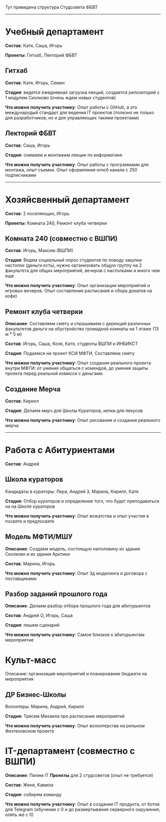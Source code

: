 Тут приведена структура Студсовета ФБВТ

---

# Учебный департамент

__Состав__: Катя, Саша, Игорь

__Проекты__: Гитхаб, Лекторий ФБВТ

## **Гитхаб**

__Состав__: Катя, Игорь, Семен

__Стадия__: ведется ежедневная загрузка лекций, создается репозиторий с 1 модулем Сколково (очень ждем новых студентов)

__Что можно получить участнику__: Опыт работы с GitHub, а это международый стандарт для ведения IT проектов (полезно не только для разработчиков, но и для управляющих такими проектами)

## **Лекторий ФБВТ**

__Состав__: Саша, Игорь

__Стадия__: снимаем и монтажим лекции по информатике

__Что можно получить участнику__: Опыт работы с программами для монтажа, опыт съемки. Опыт оформления ютюб канала с 250 подписчиками

---

# Хозяйсвенный департамент

__Состав__: 2 поселяющих, Игорь

__Проекты__: Комната 240, Ремонт клуба четверки

## **Комната 240** (совместно с ВШПИ)

__Состав__: Игорь, Максим (ВШПИ)

__Стадия__: Ведем социальный опрос студентов по поводу закупки настолок (деньги есть), нужно организовать общую группу на 2 факультета для общих мероприятий, вечеров с настолками и много чем еще

__Что можно получить участнику__: Опыт организации мероприятий и игровых вечеров. Опыт cоставления расписания и сбора донатов на кофе)

## **Ремонт клуба четверки**

__Описание__: Составляем смету и спрашиваем с дирекций различных факультетов деньги на обустройство громадной комнаты на 1 этаже (13 м * 5 м)

__Состав__: Игорь, Саша, Коля, Катя, студенты ВШПИ и ИНБИКСТ

__Стадия__: Подаемся на проект КСИ МФТИ, Составляем смету

__Что можно получить участнику__: Опыт создания реального проекта внутри МФТИ: от умения общаться с комендой, до умения защиты проекта перед реальной комисси с деньгами

## **Создание Мерча**

__Состав__: Кирилл

__Стадия__: Делаем мерч для Школы Кураторов, кепки для пекусов

__Что можно получить участнику__: Опыт рисования и создания реального мерча

---

# Работа с Абитуриентами

__Состав__: Андрей

## **Школа кураторов**

Кандидаты в кураторы: Лера, Андрей З, Марина, Кирилл, Катя

__Стадия__: Отбор кураторов и определение того, что будет преподаваться на на Школе кураторов

__Что можно получить участнику__: Опыт вожатства и опыт участия в посвяте и предпосвяте

## **Модель МФТИ/МШУ**

__Описание__: Создаем модель, состоящую наполовину из здания Сколково и из здания Арктики

__Состав__: Марина, Игорь

__Что можно получить участнику__: Опыт 3д моделинга и договора с поставщиками

## **Разбор заданий прошлого года**

__Описание__: Делаем разбор отбора прошлого года для абитурьентов

__Состав__: Андрей О, Игорь, Саша

__Стадия__: пишем сценарий

__Что можно получить участнику__: Самое близкое к абитурьентам мероприятие

# Культ-масс

Описание: организация мероприятий и планирование бюджета на мероприятия

## **ДР Бизнес-Школы**

Волонтеры: Марина, Андрей, Кирилл

__Стадия__: Трясем Михаила про расписание мероприятий

__Что можно получить участнику__: Опыт волонтерства на рельном Физтеховском проекте

# IT-департамент (совместно с ВШПИ)

__Описание__: Пилим IT __Проекты__ для 2 студсоветов (опыт не требуется)

__Состав__: Женя, Камила

__Стадия__: собирем команду

__Что можно получить участнику__: Опыт в создании IT продукта, от ботов для Telegram (обучение с 0 и до размертывания серверного окружения, опять же c 0) 
